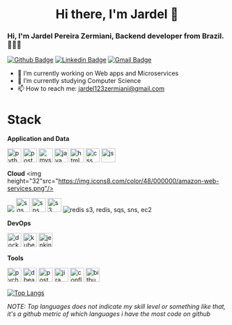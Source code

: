 <h1 align="center"> Hi there, I'm Jardel 👋 </h1>



<!--
**Jardelpz/Jardelpz** is a ✨ _special_ ✨ repository because its `README.md` (this file) appears on your GitHub profile.

Here are some ideas to get you started:

- 🔭 I’m currently working on ...
- 🌱 I’m currently learning ...
- 👯 I’m looking to collaborate on ...
- 🤔 I’m looking for help with ...
- 💬 Ask me about ...
- 📫 How to reach me: ...
- 😄 Pronouns: ...
- ⚡ Fun fact: ...
-->

### Hi, I'm Jardel Pereira Zermiani, Backend developer from Brazil. 👨🏻‍💻

[![Github Badge](https://img.shields.io/badge/-Github-000?style=for-the-badge&logo=Github&logoColor=white&link=https://github.com/ntferr)](https://github.com/Jardelpz)
[![Linkedin Badge](https://img.shields.io/badge/-LinkedIn-blue?style=for-the-badge&logo=Linkedin&logoColor=white&link=https://www.linkedin.com/in/ntfm/)](https://www.linkedin.com/in/jardel-pereira-zermiani-421b1916a/)
[![Gmail Badge](https://img.shields.io/badge/-Gmail-c14438?style=for-the-badge&logo=Gmail&logoColor=white&link=mailto:jardel123zermiani@gmail.com)](mailto:jardel123zermiani@gmail.com)


- 🔭 I’m currently working on Web apps and Microservices
- 🌱 I’m currently studying Computer Science
- 📫 How to reach me: jardel123zermiani@gmail.com


# Stack

**Application and Data**

<img title="Python" height="32" src="https://cdn.iconscout.com/icon/free/png-256/python-2-226051.png" alt="python"/>
<img title="PostgreSQL" height="32" src="https://cdn.iconscout.com/icon/free/png-256/postgresql-8-1175119.png" alt="postgresql"/>
<img title="MySql" height="32" src="https://img.icons8.com/metro/26/000000/mysql.png" alt="mysql"/>
<img title="java" height="32" src="https://img.icons8.com/offices/30/000000/java-eclipse.png" alt="java"/>
<img title="html" height="32" src="https://img.icons8.com/nolan/64/html-5.png" alt="html"/>
<img title="css" height="32" src="https://img.icons8.com/nolan/64/css-filetype.png" alt="css"/>
<img title="js" height="32" src="https://img.icons8.com/nolan/64/javascript.png" alt="js"/>

**Cloud** <img height="32"src="https://img.icons8.com/color/48/000000/amazon-web-services.png"/>
<p>
<img src="https://img.icons8.com/color/48/000000/amazon-web-services.png"/>
<img title="SQS" height="32" src="https://iconape.com/wp-content/files/wb/370606/svg/aws-sqs-logo-icon-png-svg.png" alt="sqs"/>
<img title="SNS" height="32" src="https://iconape.com/wp-content/files/fv/370605/svg/aws-sns-logo-icon-png-svg.png" alt="sns"/>
<img title="S3" height="32" src="https://iconape.com/wp-content/files/dt/352387/png/aws-s3-simple-storage-service-logo.png" alt="s3"/>
<img title="redis" src="https://img.icons8.com/color/48/000000/redis.png" alt="redis"/>
s3, redis, sqs, sns, ec2
</p>

**DevOps**
<p>
<img title="Docker" height="32" src="https://cdn.iconscout.com/icon/free/png-256/docker-12-1175229.png" alt="docker"/>
<img  title="K8s" height="32" src="https://img.icons8.com/color/48/000000/kubernetes.png" alt="kubernets"/>
<img title="Jenkins" height="32" src="https://cdn.iconscout.com/icon/free/png-256/jenkins-1-282385.png" alt="jenkins"/>
</p>

**Tools**
<p>
 <img title="pycharm" height="32" src="https://img.icons8.com/color/48/000000/pycharm.png" alt="pycharm"/>
<img title="dbeaver" height="32" src="https://img.icons8.com/dusk/64/000000/dbeaver.png" alt="dbeaver"/>
<img title="Postman" height="32" src="https://sdtimes.com/wp-content/uploads/2018/08/logo-glyph.png" alt="postman"/>
<img title="Jira" height="32" src="https://cdn.worldvectorlogo.com/logos/jira-1.svg" alt="jira"/></code>
<img title="Confluence" height="32" src="https://seeklogo.com/images/C/confluence-logo-D9B07137C2-seeklogo.com.png" alt="confluence"/></code>
<img title="Bitbucket" height="32" src="https://cdn4.iconfinder.com/data/icons/logos-and-brands/512/44_Bitbucket_logo_logos-512.png" alt="bitbucket"/>
</p>

[![Top Langs](https://github-readme-stats.vercel.app/api/top-langs/?username=Jardelpz)](https://github.com/anuraghazra/github-readme-stats)


_NOTE: Top languages does not indicate my skill level or something like that, it's a github metric of which languages i have the most code on github_


